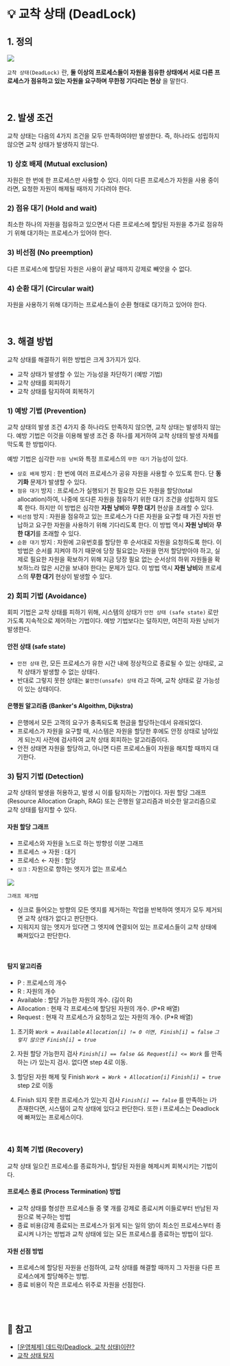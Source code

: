 # 💡 교착 상태 (DeadLock)

## 1. 정의

![](https://velog.velcdn.com/images/wisdom-one/post/20deffd0-973c-4287-9533-194ee4367fbe/image.png)


`교착 상태(DeadLock)` 란, **둘 이상의 프로세스들이 자원을 점유한 상태에서 서로 다른 프로세스가 점유하고 있는 자원을 요구하며 무한정 기다리는 현상** 을 말한다.

<br/>

## 2. 발생 조건

교착 상태는 다음의 4가지 조건을 모두 만족하여야만 발생한다. 즉, 하나라도 성립하지 않으면 교착 상태가 발생하지 않는다.

### 1) 상호 배제 (Mutual exclusion)
자원은 한 번에 한 프로세스만 사용할 수 있다. 이미 다른 프로세스가 자원을 사용 중이라면, 요청한 자원이 해제될 때까지 기다려야 한다.

### 2) 점유 대기 (Hold and wait)
최소한 하나의 자원을 점유하고 있으면서 다른 프로세스에 할당된 자원을 추가로 점유하기 위해 대기하는 프로세스가 있어야 한다.

### 3) 비선점 (No preemption)
다른 프로세스에 할당된 자원은 사용이 끝날 때까지 강제로 빼앗을 수 없다.


### 4) 순환 대기 (Circular wait)
자원을 사용하기 위해 대기하는 프로세스들이 순환 형태로 대기하고 있어야 한다.

<br/>

## 3. 해결 방법

교착 상태를 해결하기 위한 방법은 크게 3가지가 있다.
- 교착 상태가 발생할 수 있는 가능성을 차단하기 (예방 기법)
- 교착 상태를 회피하기
- 교착 상태를 탐지하여 회복하기



### 1) 예방 기법 (Prevention)

교착 상태의 발생 조건 4가지 중 하나라도 만족하지 않으면, 교착 상태는 발생하지 않는다. 예방 기법은 이것을 이용해 발생 조건 중 하나를 제거하여 교착 상태의 발생 자체를 막도록 한 방법이다.

예방 기법은 심각한 `자원 낭비`와 특정 프로세스의 `무한 대기` 가능성이 있다.

- `상호 배제` 방지 : 한 번에 여러 프로세스가 공유 자원을 사용할 수 있도록 한다. 단 **동기화** 문제가 발생할 수 있다.
- `점유 대기` 방지 : 프로세스가 실행되기 전 필요한 모든 자원을 할당(total allocation)하여, 나중에 또다른 자원을 점유하기 위한 대기 조건을 성립하지 않도록 한다. 하지만 이 방법은 심각한 **자원 낭비**와 **무한 대기** 현상을 초래할 수 있다.
- `비선점` 방지 : 자원을 점유하고 있는 프로세스가 다른 자원을 요구할 때 가진 자원 반납하고 요구한 자원을 사용하기 위해 기다리도록 한다. 이 방법 역시 **자원 낭비**와 **무한 대기**를 초래할 수 있다.
- `순환 대기` 방지 : 자원에 고유번호를 할당한 후 순서대로 자원을 요청하도록 한다. 이 방법은 순서를 지켜야 하기 때문에 당장 필요없는 자원을 먼저 할당받아야 하고, 실제로 필요한 자원을 확보하기 위해 지금 당장 필요 없는 순서상의 하위 자원들을 확보하느라 많은 시간을 보내야 한다는 문제가 있다. 이 방법 역시 **자원 낭비**와 프로세스의 **무한 대기** 현상이 발생할 수 있다.

### 2) 회피 기법 (Avoidance)

회피 기법은 교착 상태를 피하기 위해, 시스템의 상태가 `안전 상태 (safe state)` 로만 가도록 지속적으로 제어하는 기법이다. 예방 기법보다는 덜하지만, 여전히 자원 낭비가 발생한다.

#### 안전 상태 (safe state) 
- `안전 상태` 란, 모든 프로세스가 유한 시간 내에 정상적으로 종료될 수 있는 상태로, 교착 상태가 발생할 수 없는 상태다. 
- 반대로 그렇지 못한 상태는 `불안전(unsafe) 상태` 라고 하며, 교착 상태로 갈 가능성이 있는 상태이다.

#### 은행원 알고리즘 (Banker's Algoithm, Dijkstra)
- 은행에서 모든 고객의 요구가 충족되도록 현금을 할당하는데서 유래되었다.
- 프로세스가 자원을 요구할 때, 시스템은 자원을 할당한 후에도 안정 상태로 남아있게 되는지 사전에 검사하여 교착 상태 회피하는 알고리즘이다.
- 안전 상태면 자원을 할당하고, 아니면 다른 프로세스들이 자원을 해지할 때까지 대기한다.



### 3) 탐지 기법 (Detection)

교착 상태의 발생을 허용하고, 발생 시 이를 탐지하는 기법이다.
자원 할당 그래프(Resource Allocation Graph, RAG) 또는 은행원 알고리즘과 비슷한 알고리즘으로 교착 상태를 탐지할 수 있다.

#### 자원 할당 그래프

- 프로세스와 자원을 노드로 하는 방향성 이분 그래프
- 프로세스 &rarr; 자원 : 대기
- 프로세스 &larr; 자원 : 할당
- `싱크` : 자원으로 향하는 엣지가 없는 프로세스

![](https://velog.velcdn.com/images/wisdom-one/post/238543e2-9741-4c96-8eb6-fa1d01750dfa/image.png)

`그래프 제거법` 
- 싱크로 들어오는 방향의 모든 엣지를 제거하는 작업을 반복하여 엣지가 모두 제거되면 교착 상태가 없다고 판단한다.
- 지워지지 않는 엣지가 있다면 그 엣지에 연결되어 있는 프로세스들이 교착 상태에 빠져있다고 판단한다.

<br/>


#### 탐지 알고리즘

- P : 프로세스의 개수
- R : 자원의 개수
- Available : 할당 가능한 자원의 개수. (길이 R)
- Allocation : 현재 각 프로세스에 할당된 자원의 개수. (P*R 배열)
- Request : 현재 각 프로세스가 요청하고 있는 자원의 개수. (P*R 배열)


1. 초기화
_`Work = Available`_ 
_`Allocation[i] != 0 이면, Finish[i] = false`
`그렇지 않으면 Finish[i] = true`_

2. 자원 할당 가능한지 검사
_`Finish[i] == false && Request[i] <= Work`_  를 만족하는 i가 있는지 검사.
없다면 step 4로 이동.

3. 할당된 자원 해제 및 Finish
_`Work = Work + Allocation[i]`_
_`Finish[i] = true`_
step 2로 이동

4. Finish 되지 못한 프로세스가 있는지 검사 
_`Finish[i] == false`_ 를 만족하는 i가 존재한다면, 시스템이 교착 상태에 있다고 판단한다. 또한  i 프로세스는 Deadlock에 빠져있는 프로세스이다. 

<br/>

### 4) 회복 기법 (Recovery)

교착 상태 일으킨 프로세스를 종료하거나, 할당된 자원을 해제시켜 회복시키는 기법이다.

#### 프로세스 종료 (Process Termination) 방법
- 교착 상태를 형성한 프로세스들 중 몇 개를 강제로 종료시켜 이들로부터 반남된 자원으로 복구하는 방법
- 종료 비용(강제 종료되는 프로세스가 읽게 되는 일의 양)이 최소인 프로세스부터 종료시켜 나가는 방법과 교착 상태에 있는 모든 프로세스를 종료하는 방법이 있다.

#### 자원 선점 방법
- 프로세스에 할당된 자원을 선점하여, 교착 상태를 해결할 때까지 그 자원을 다른 프로세스에게 할당해주는 방법.
- 종료 비용이 작은 프로세스 위주로 자원을 선점한다.

<br/><br/>

## 🔖 참고
- [[운영체제] 데드락(Deadlock, 교착 상태)이란?](https://chanhuiseok.github.io/posts/cs-2/)
- [교착 상태 탐지](https://velog.io/@lcy960729/%EA%B5%90%EC%B0%A9-%EC%83%81%ED%83%9C-%ED%83%90%EC%A7%80)

